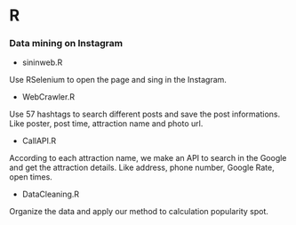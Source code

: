 # R

### Data mining on Instagram 
* sininweb.R

Use RSelenium to open the page and sing in the Instagram.

* WebCrawler.R

Use 57 hashtags to search different posts and save the post informations. Like poster, post time, attraction name and photo url.

* CallAPI.R

According to each attraction name, we make an API to search in the Google and get the attraction details. Like address, phone number, Google Rate, open times.

* DataCleaning.R

Organize the data and apply our method to calculation popularity spot.
